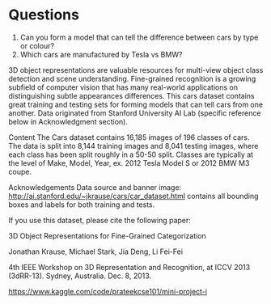 # Questions

1. Can you form a model that can tell the difference between cars by type or colour?
2. Which cars are manufactured by Tesla vs BMW?

3D object representations are valuable resources for multi-view object class detection and scene understanding. Fine-grained recognition is a growing subfield of computer vision that has many real-world applications on distinguishing subtle appearances differences. This cars dataset contains great training and testing sets for forming models that can tell cars from one another. Data originated from Stanford University AI Lab (specific reference below in Acknowledgment section).

Content
The Cars dataset contains 16,185 images of 196 classes of cars. The data is split into 8,144 training images and 8,041 testing images, where each class has been split roughly in a 50-50 split. Classes are typically at the level of Make, Model, Year, ex. 2012 Tesla Model S or 2012 BMW M3 coupe.

Acknowledgements
Data source and banner image: http://ai.stanford.edu/~jkrause/cars/car_dataset.html contains all bounding boxes and labels for both training and tests.

If you use this dataset, please cite the following paper:

3D Object Representations for Fine-Grained Categorization

Jonathan Krause, Michael Stark, Jia Deng, Li Fei-Fei

4th IEEE Workshop on 3D Representation and Recognition, at ICCV 2013 (3dRR-13). Sydney, Australia. Dec. 8, 2013.



https://www.kaggle.com/code/prateekcse101/mini-project-i